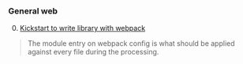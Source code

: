 ### General web

0.  [Kickstart to write library with webpack](https://github.com/krasimir/webpack-library-starter)
>  The module entry on webpack config is what should be applied against every file
during the processing.

